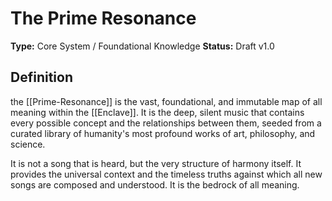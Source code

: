 # The Prime Resonance

**Type:** Core System / Foundational Knowledge
**Status:** Draft v1.0

## Definition

the [[Prime-Resonance]] is the vast, foundational, and immutable map of all meaning within the [[Enclave]]. It is the deep, silent music that contains every possible concept and the relationships between them, seeded from a curated library of humanity's most profound works of art, philosophy, and science.

It is not a song that is heard, but the very structure of harmony itself. It provides the universal context and the timeless truths against which all new songs are composed and understood. It is the bedrock of all meaning.
